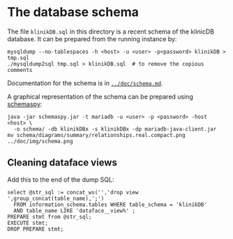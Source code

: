 # The database schema

The file `klinikDB.sql` in this directory is a recent schema of the
klinicDB database.  It can be prepared from the running instance by:

    mysqldump --no-tablespaces -h <host> -u <user> -p<password> klinikDB > tmp.sql
    ./mysqldump2sql tmp.sql > klinikDB.sql  # to remove the copious comments

Documentation for the schema is in [`../doc/schema.md`](../doc/schema.md).

A graphical representation of the schema can be prepared using [schemaspy](https://schemaspy.org/):

    java -jar schemaspy.jar -t mariadb -u <user> -p <password> -host <host> \
      -o schema/ -db klinikDBx -s klinikDBx -dp mariadb-java-client.jar
    mv schema/diagrams/summary/relationships.real.compact.png ../doc/img/schema.png

## Cleaning dataface views

Add this to the end of the dump SQL:

    select @str_sql := concat_ws('','drop view ',group_concat(table_name),';') 
      FROM information_schema.tables WHERE table_schema = 'klinikDB' 
      AND table_name LIKE 'dataface__view%' ;
    PREPARE stmt from @str_sql;
    EXECUTE stmt;
    DROP PREPARE stmt;


